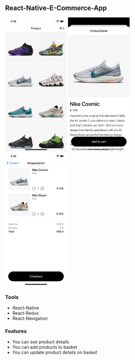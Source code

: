 ## React-Native-E-Commerce-App

<div>
    <img src='./assets/img/1.png' width='200px'/>
    <img src='./assets/img/2.png' width='200px'/>
    <img src='./assets/img/3.png' width='200px'/>
</div>

### Tools
*   React-Native
*   React-Redux
*   React-Navigation

### Features
*   You can see product details
*   You can add products to basket
*   You can update product details on basket

